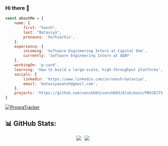### Hi there 👋

```javascript
const aboutMe = {
    name: {
        first: "Vansh",
        last: "Bataviya", 
        pronouns: 'he/him/his',
    },
    experience: {
        incoming: 'Software Engineering Intern at Capital One',
        currently: 'Software Engineering Intern at ADBY'
    },
    workingOn: 'p-card',
    learning: 'How to build a large-scale, high-throughput platforms',
    socials: {
        linkedin: 'https://www.linkedin.com/in/vansh-bataviya',
        email: 'bataviyavansh@gmail.com',
    },
    projects: 'https://github.com/vanshb03/vanshb03/blob/main/PROJECTS.md',
}
```

[![PrograTracker](https://wakatime.com/badge/user/f2b5bf39-ede9-46b4-a375-e3c069906636.svg)](https://wakatime.com/@f2b5bf39-ede9-46b4-a375-e3c069906636)

## 📊 GitHub Stats:

<div style="display: flex; justify-content: center;">
    <img src="https://github-stats-vanshb03.vercel.app/api?username=vanshb03&hide=stars&count_private=true&theme=dark&hide_border=true&include_all_commits=true&count_private=true" style="margin-right: 10px;">
    <img src="https://github-readme-streak-stats.herokuapp.com/?user=vanshb03&theme=dark&hide_border=true" style="margin-right: 10px;">
</div>


